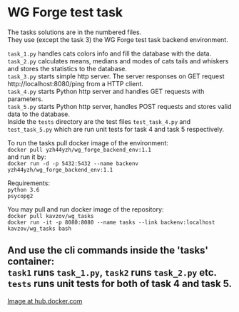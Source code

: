 # WG Forge test task
The tasks solutions are in the numbered files.  
They use (except the task 3) the WG Forge test task backend environment.

`task_1.py` handles cats colors info and fill the database with the data.  
`task_2.py` calculates means, medians and modes of cats tails and whiskers and stores the statistics to the database.  
`task_3.py` starts simple http server. The server responses on GET request http://localhost:8080/ping from a HTTP client.  
`task_4.py` starts Python http server and handles GET requests with parameters.  
`task_5.py` starts Python http server, handles POST requests and stores valid data to the database.  
Inside the `tests` directory are the test files `test_task_4.py` and `test_task_5.py` which are run unit tests for task 4 and task 5 respectively.

To run the tasks pull docker image of the environment:  
`docker pull yzh44yzh/wg_forge_backend_env:1.1`  
and run it by:  
`docker run -d -p 5432:5432 --name backenv yzh44yzh/wg_forge_backend_env:1.1`

Requirements:  
`python 3.6`  
`psycopg2`

You may pull and run docker image of the repository:  
`docker pull kavzov/wg_tasks`  
`docker run -it -p 8080:8080 --name tasks --link backenv:localhost kavzov/wg_tasks bash`

And use the cli commands inside the 'tasks' container:  
`task1` runs `task_1.py`, `task2` runs `task_2.py` etc.  
`tests` runs unit tests for both of task 4 and task 5.
---
[Image at hub.docker.com](https://cloud.docker.com/u/kavzov/repository/docker/kavzov/wg_tasks)
